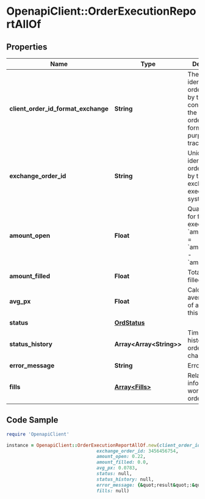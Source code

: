 # OpenapiClient::OrderExecutionReportAllOf

## Properties

Name | Type | Description | Notes
------------ | ------------- | ------------- | -------------
**client_order_id_format_exchange** | **String** | The unique identifier of the order assigned by the client converted to the exchange order tag format for the purpose of tracking it. | 
**exchange_order_id** | **String** | Unique identifier of the order assigned by the exchange or executing system. | [optional] 
**amount_open** | **Float** | Quantity open for further execution. &#x60;amount_open&#x60; &#x3D; &#x60;amount_order&#x60; - &#x60;amount_filled&#x60; | 
**amount_filled** | **Float** | Total quantity filled. | 
**avg_px** | **Float** | Calculated average price of all fills on this order. | [optional] 
**status** | [**OrdStatus**](OrdStatus.md) |  | 
**status_history** | **Array&lt;Array&lt;String&gt;&gt;** | Timestamped history of order status changes. | [optional] 
**error_message** | **String** | Error message. | [optional] 
**fills** | [**Array&lt;Fills&gt;**](Fills.md) | Relay fill information on working orders. | [optional] 

## Code Sample

```ruby
require 'OpenapiClient'

instance = OpenapiClient::OrderExecutionReportAllOf.new(client_order_id_format_exchange: f81211e2-27c4-b86a-8143-01088ba9222c,
                                 exchange_order_id: 3456456754,
                                 amount_open: 0.22,
                                 amount_filled: 0.0,
                                 avg_px: 0.0783,
                                 status: null,
                                 status_history: null,
                                 error_message: {&quot;result&quot;:&quot;error&quot;,&quot;reason&quot;:&quot;InsufficientFunds&quot;,&quot;message&quot;:&quot;Failed to place buy order on symbol &#39;BTCUSD&#39; for price $7,000.00 and quantity 0.22 BTC due to insufficient funds&quot;},
                                 fills: null)
```


